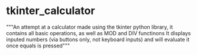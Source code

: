 # tkinter_calculator
"""An attempt at a calculator made using the tkinter python library, it contains all basic operations, as well as MOD and DIV functinons
It displays inputed numbers (via buttons only, not keyboard inputs) and will evaluate it once equals is pressed"""
